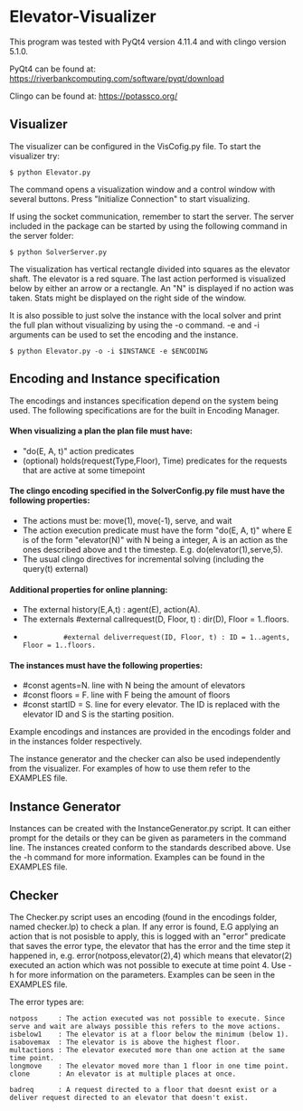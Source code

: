 # Elevator-Visualizer
This program was tested with PyQt4 version 4.11.4 and with clingo version 5.1.0.

PyQt4 can be found at: https://riverbankcomputing.com/software/pyqt/download

Clingo can be found at: https://potassco.org/

## Visualizer
The visualizer can be configured in the VisCofig.py file. To start the visualizer try:
```
$ python Elevator.py
```
The command opens a visualization window and a control window with several buttons. Press "Initialize Connection" to start visualizing.


If using the socket communication, remember to start the server. The server included in the package can be started by using the following command in the server folder:
```
$ python SolverServer.py
```

The visualization has vertical rectangle divided into squares as the elevator shaft. The elevator is a red square. The last action performed is visualized below by either an arrow or a rectangle. An "N" is displayed if no action was taken. Stats might be displayed on the right side of the window.

It is also possible to just solve the instance with the local solver and print the full plan without visualizing by using the -o command. -e and -i arguments can be used to set the encoding and the instance.

```
$ python Elevator.py -o -i $INSTANCE -e $ENCODING
```

## Encoding and Instance specification

The encodings and instances specification depend on the system being used. The following specifications are for the built in Encoding Manager.

#### When visualizing a plan the plan file must have:

- "do(E, A, t)" action predicates
- (optional) holds(request(Type,Floor), Time) predicates for the requests that are active at some timepoint

#### The clingo encoding specified in the SolverConfig.py file must have the following properties:

- The actions must be: move(1), move(-1), serve, and wait
- The action execution predicate must have the form "do(E, A, t)" where E is of the form "elevator(N)" with N being a integer, A is an action as the ones described above and t the timestep. E.g. do(elevator(1),serve,5).
- The usual clingo directives for incremental solving (including the query(t) external)

#### Additional properties for online planning:

- The external history(E,A,t) : agent(E), action(A).
- The externals #external callrequest(D, Floor, t) : dir(D), Floor = 1..floors.
-				#external deliverrequest(ID, Floor, t) : ID = 1..agents, Floor = 1..floors.

#### The instances must have the following properties:

- #const agents=N. line with N being the amount of elevators
- #const floors = F. line with F being the amount of floors
- #const startID = S. line for every elevator. The ID is replaced with the elevator ID and S is the starting position.


Example encodings and instances are provided in the encodings folder and in the instances folder respectively.


The instance generator and the checker can also be used independently from the visualizer. For examples of how to use them refer to the EXAMPLES file.
	
## Instance Generator

Instances can be created with the InstanceGenerator.py script. It can either prompt for the details or they can be given as parameters in the command line. The instances created conform to the standards described above. Use the -h command for more information. Examples can be found in the EXAMPLES file.

## Checker

The Checker.py script uses an encoding (found in the encodings folder, named checker.lp) to check a plan. If any error is found, E.G applying an action that is not posisble to apply, this is logged with an "error" predicate that saves the error type, the elevator that has the error and the time step it happened in, e.g. error(notposs,elevator(2),4) which means that elevator(2) executed an action which was not possible to execute at time point 4. Use -h for more information on the parameters. Examples can be seen in the EXAMPLES file.

The error types are:
```
notposs     : The action executed was not possible to execute. Since serve and wait are always possible this refers to the move actions.
isbelow1    : The elevator is at a floor below the minimum (below 1). 
isabovemax  : The elevator is is above the highest floor.
multactions : The elevator executed more than one action at the same time point.
longmove    : The elevator moved more than 1 floor in one time point.
clone       : An elevator is at multiple places at once.

badreq      : A request directed to a floor that doesnt exist or a deliver request directed to an elevator that doesn't exist.
```
